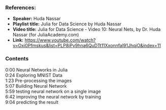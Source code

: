 ### References:
- **Speaker:** Huda Nassar
- **Playlist title:** Julia for Data Science by Huda Nassar
- **Video title:** Julia for Data Science - Video 10: Neural Nets, by Dr. Huda Nassar (for JuliaAcademy.com)
- **Link:** https://www.youtube.com/watch?v=Oxi0Pfmskus&list=PLP8iPy9hna6QuDTt11Xxonnfal91JhqjO&index=11

### Contents
0:00 Neural Networks in Julia  
0:24 Exploring MNIST Data  
1:23 Pre-processing the images  
5:07 Building Neural Network  
5:59 testing neural network on a single image  
6:42 improving the neural network by training  
9:04 predicting the result